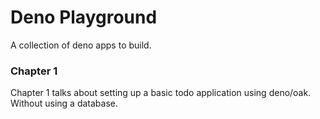 # Deno Playground

A collection of deno apps to build.

### Chapter 1

Chapter 1 talks about setting up a basic todo application
using deno/oak. Without using a database.

